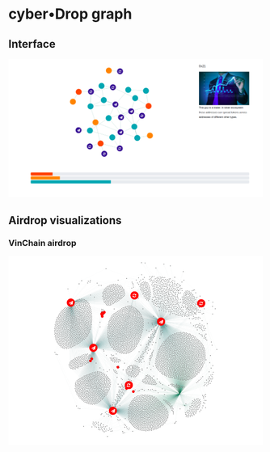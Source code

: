 # cyber•Drop graph

## Interface
![screenshot](about.png)

## Airdrop visualizations

### VinChain airdrop
![screenshot](vinchain_airdrop.png)
